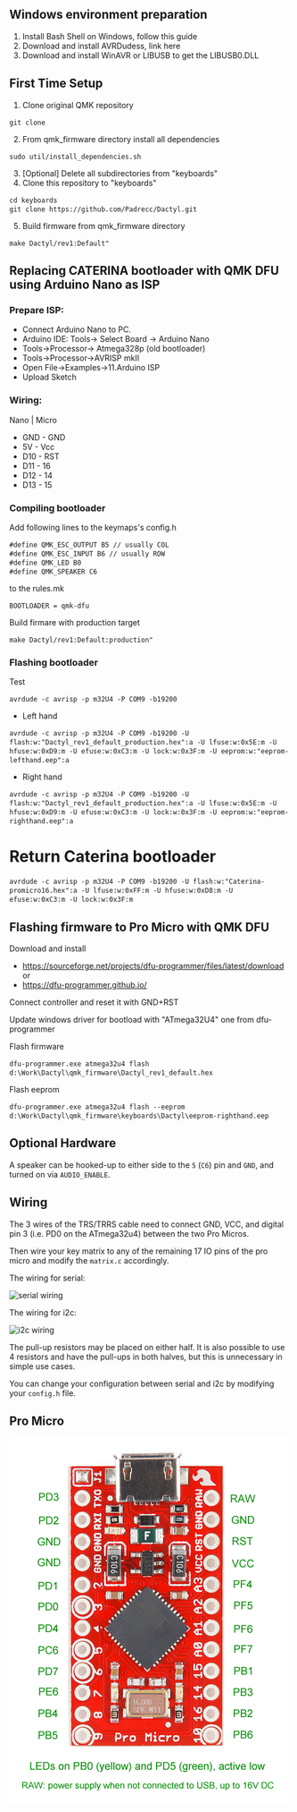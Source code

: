 ## Windows environment preparation

1. Install Bash Shell on Windows, follow this guide
2. Download and install AVRDudess, link here
3. Download and install WinAVR or LIBUSB to get the LIBUSB0.DLL

## First Time Setup

1. Clone original QMK repository
```
git clone
```
2. From qmk_firmware directory install all dependencies
```
sudo util/install_dependencies.sh
```
3. [Optional]
Delete all subdirectories from "keyboards"
4. Clone this repository to "keyboards"
```
cd keyboards
git clone https://github.com/Padrecc/Dactyl.git
```
5. Build firmware from qmk_firmware directory
```
make Dactyl/rev1:Default"
```

## Replacing CATERINA bootloader with QMK DFU using Arduino Nano as ISP

### Prepare ISP:

- Connect Arduino Nano to PC.
- Arduino IDE: Tools-> Select Board -> Arduino Nano
- Tools->Processor-> Atmega328p (old bootloader)
- Tools->Processor->AVRISP mkII
- Open File->Examples->11.Arduino ISP
- Upload Sketch

### Wiring:

Nano | Micro
- GND - GND
- 5V - Vcc
- D10 - RST
- D11 - 16
- D12 - 14
- D13 - 15

### Compiling bootloader

Add following lines to the keymaps's config.h 
```
#define QMK_ESC_OUTPUT B5 // usually COL
#define QMK_ESC_INPUT B6 // usually ROW
#define QMK_LED B0
#define QMK_SPEAKER C6
```
to the rules.mk
```
BOOTLOADER = qmk-dfu
```
Build firmare with production target
```
make Dactyl/rev1:Default:production"
```

### Flashing bootloader

Test
```
avrdude -c avrisp -p m32U4 -P COM9 -b19200
```
- Left hand
```
avrdude -c avrisp -p m32U4 -P COM9 -b19200 -U flash:w:"Dactyl_rev1_default_production.hex":a -U lfuse:w:0x5E:m -U hfuse:w:0xD9:m -U efuse:w:0xC3:m -U lock:w:0x3F:m -U eeprom:w:"eeprom-lefthand.eep":a 
```
- Right hand
```
avrdude -c avrisp -p m32U4 -P COM9 -b19200 -U flash:w:"Dactyl_rev1_default_production.hex":a -U lfuse:w:0x5E:m -U hfuse:w:0xD9:m -U efuse:w:0xC3:m -U lock:w:0x3F:m -U eeprom:w:"eeprom-righthand.eep":a 
```
# Return Caterina bootloader
```
avrdude -c avrisp -p m32U4 -P COM9 -b19200 -U flash:w:"Caterina-promicro16.hex":a -U lfuse:w:0xFF:m -U hfuse:w:0xD8:m -U efuse:w:0xC3:m -U lock:w:0x3F:m
```

## Flashing firmware to Pro Micro with QMK DFU

Download and install 
- https://sourceforge.net/projects/dfu-programmer/files/latest/download 
or
- https://dfu-programmer.github.io/

Connect controller and reset it with GND+RST

Update windows driver for bootload with "ATmega32U4" one from dfu-programmer

Flash firmware
```
dfu-programmer.exe atmega32u4 flash d:\Work\Dactyl\qmk_firmware\Dactyl_rev1_default.hex
```
Flash eeprom
```
dfu-programmer.exe atmega32u4 flash --eeprom d:\Work\Dactyl\qmk_firmware\keyboards\Dactyl\eeprom-righthand.eep
```
Optional Hardware
-----------------

A speaker can be hooked-up to either side to the `5` (`C6`) pin and `GND`, and turned on via `AUDIO_ENABLE`.

Wiring
------

The 3 wires of the TRS/TRRS cable need to connect GND, VCC, and digital pin 3 (i.e.
PD0 on the ATmega32u4) between the two Pro Micros.

Then wire your key matrix to any of the remaining 17 IO pins of the pro micro
and modify the `matrix.c` accordingly.

The wiring for serial:

![serial wiring](https://i.imgur.com/C3D1GAQ.png)

The wiring for i2c:

![i2c wiring](https://i.imgur.com/Hbzhc6E.png)

The pull-up resistors may be placed on either half. It is also possible
to use 4 resistors and have the pull-ups in both halves, but this is
unnecessary in simple use cases.

You can change your configuration between serial and i2c by modifying your `config.h` file.

Pro Micro
---------
![pro micro minout](https://github.com/Padrecc/Dactyl/blob/master/pics/pro%20micro%20pinout.png)
